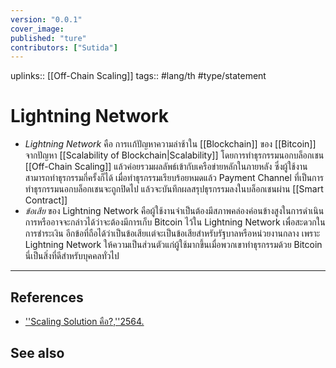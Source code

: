 ```yaml
---
version: "0.0.1"
cover_image:
published: "ture"
contributors: ["Sutida"]
---
```

uplinks:: [[Off-Chain Scaling]]
tags:: #lang/th #type/statement

# Lightning Network
- *Lightning Network* คือ การเเก้ปัญหาความล่าช้าใน [[Blockchain]] ของ [[Bitcoin]] จากปัญหา [[Scalability of Blockchain|Scalability]] โดยการทำธุรกรรมนอกบล็อกเชน [[Off-Chain Scaling]] แล้วค่อยรวมผลลัพธ์เข้ากับเครือข่ายหลักในภายหลัง ซึ่งผู้ใช้งานสามารถทำธุรกรรมกี่ครั้งก็ได้ เมื่อทำธุรกรรมเรียบร้อยหมดแล้ว Payment Channel ที่เป็นการทำธุรกรรมนอกบล็อกเชนจะถูกปิดไป แล้วจะบันทึกผลสรุปธุรกรรมลงในบล็อกเชนผ่าน [[Smart Contract]]
- *ข้อเสีย* ของ Lightning Network คือผู้ใช้งานจำเป็นต้องมีสภาพคล่องค่อนข้างสูงในการดำเนินการหรืออาจจะกล่าวได้ว่าจะต้องมีการเก็บ Bitcoin ไว้ใน Lightning Network เพื่อสะดวกในการชำระเงิน อีกข้อที่ถือได้ว่าเป็นข้อเสียเเต่จะเป็นข้อเสียสำหรับรัฐบาลหรือหน่วยงานกลาง เพราะ  Lightning Network ให้ความเป็นส่วนตัวแก่ผู้ใช้มากขึ้นเมื่อพวกเขาทำธุรกรรมด้วย Bitcoin นี่เป็นสิ่งที่ดีสำหรับบุคคลทั่วไป

---
## References
- [''Scaling Solution คือ?,''2564.](https://academy.bitcoinaddict.org/blockchain-scaling-solution/)
## See also


